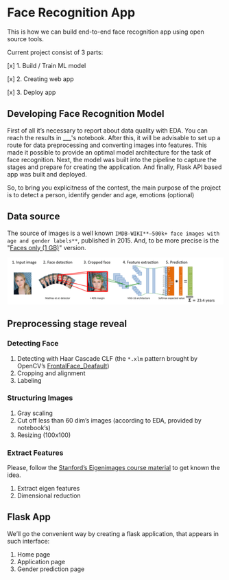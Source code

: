 # Face Recognition App

This is how we can build end-to-end face recognition app using open source tools.

Current project consist of 3 parts:

[x] 1. Build / Train ML model

[x] 2. Creating web app

[x] 3. Deploy app

## Developing Face Recognition Model

First of all it’s necessary to report about data quality with EDA. You can reach the results in ___'s notebook. After this, it will be advisable to set up a route for data preprocessing and converting images into features. This made it possible to provide an optimal model architecture for the task of face recognition. Next, the model was built into the pipeline to capture the stages and prepare for creating the application. And finally, Flask API based app was built and deployed.

So, to bring you explicitness of the contest, the main purpose of the project is to detect a person, identify gender and age, emotions (optional)

## Data source

The source of images is a well known `IMDB-WIKI**–500k+ face images with age and gender labels**`, published in 2015. And, to be more precise is the "[Faces only (1 GB)](https://data.vision.ee.ethz.ch/cvl/rrothe/imdb-wiki/static/imdb_crop.tar)" version. 

![Example](https://github.com/batis1988/face_recognition_app/blob/main/static/images/pics.png)

## Preprocessing stage reveal

### Detecting Face

1. Detecting with Haar Cascade CLF (the `*.xlm`  pattern brought by OpenCV’s [FrontalFace_Deafault](https://raw.githubusercontent.com/opencv/opencv/master/data/haarcascades/haarcascade_frontalface_default.xml)) 
2. Cropping and alignment
3. Labeling

### Structuring Images

1. Gray scaling
2. Cut off less than 60 dim’s images (according to EDA, provided by notebook’s)
3. Resizing (100x100)

### Extract Features

Please, follow the [Stanford’s Eigenimages course material](https://web.stanford.edu/class/ee368/Handouts/Lectures/2019_Winter/10-EigenImages.pdf) to get known the idea.

1. Extract eigen features
2. Dimensional reduction

## Flask App

We’ll go the convenient way by creating a flask application, that appears in such interface:

1. Home page
2. Application page
3. Gender prediction page

